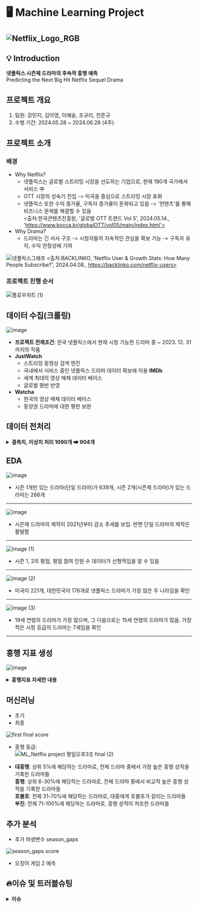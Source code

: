 # 🖥 Machine Learning Project
![Netflix_Logo_RGB](https://github.com/ML-project-3/ML_project/assets/80812507/46328e49-769a-4623-a16a-0288e7a1ba3c)
---
## 💡 Introduction
**넷플릭스 시즌제 드라마의 후속작 흥행 예측**  
Predicting the Next Big Hit Netflix Sequel Drama

## 프로젝트 개요
1. 팀원: 강민지, 김이영, 이예슬, 조규리, 천준규
2. 수행 기간: 2024.05.28 \~ 2024.06.28 (4주)

## 프로젝트 소개
### 배경
- Why Netflix?
    - 넷플릭스는 글로벌 스트리밍 시장을 선도하는 기업으로, 현재 190개 국가에서 서비스 中
    - OTT 시장의 성숙기 진입 -> 미국을 중심으로 스트리밍 시장 포화
    - 넷플릭스 또한 수익 증가율, 구독자 증가율이 둔화되고 있음
    -> '컨텐츠'를 통해 비즈니스 문제를 해결할 수 있음  
  <출처:한국콘텐츠진흥원, '글로벌 OTT 트렌드 Vol 5', 2024.05.14., 'https://www.kocca.kr/globalOTT/vol05/main/index.html'>
- Why Drama?
    - 드라마는 긴 서사 구조 -> 시청자들의 지속적인 관심을 확보 가능
    -> 구독자 유지, 수익 안정성에 기여

![넷플릭스그래프](https://github.com/ML-project-3/ML_project/assets/80812507/654ac587-59f8-43cb-b5c8-c90ea909fa97)
<출처:BACKLINKO, 'Netflix User & Growth Stats: How Many People Subscribe?', 2024.04.08., https://backlinko.com/netflix-users>


### 프로젝트 진행 순서
![플로우차트 (1)](https://github.com/ML-project-3/ML_project/assets/155655348/007df57f-8f62-4b23-9fed-230d74c56556)

## 데이터 수집(크롤링)
![image](https://github.com/ML-project-3/ML_project/assets/155655348/a09a657a-5c8d-4092-983c-840a23e3da8f)

- **프로젝트 전제조건**: 한국 넷플릭스에서 현재 시청 가능한 드라마 중 ~ 2023. 12. 31까지의 작품
- **JustWatch**
    - 스트리밍 동영상 검색 엔진
    - 국내에서 서비스 중인 넷플릭스 드라마 데이터 확보에 이용
   **IMDb**
   - 세계 최대의 영상 매체 데이터 베이스
   - 글로벌 평반 반영
- **Watcha**
  - 한국의 영상 매체 데이터 베이스
  - 동양권 드라마에 대한 평판 보완

## 데이터 전처리
<details>
<summary><b> 결측치, 이상치 처리 1090개 ➡ 904개 </b></summary>
  
> **결측치** :  
> < IMDb >
> 1. 연령 등급 보완: 넷플릭스 공식 자료를 참고하여 연령 등급 결측치 보완
> 2. 에피소드 별 평점 결측치 삭제: 드라마 시즌 1, 2의 에피소드 별 평점에 하나라도 결측치가 있을 시 제외
> 3. 한국 방영과의 괴리 해소: 외국에서는 방영했으나 한국에서 서비스하지 않은 경우 그 시즌만 삭제
> 4. 외전 삭제: 정식 시즌이 아니므로 제외
> ---
> < Watcha >
> 1. 평점 통합: 하나의 시즌을 파트 1, 파트 2로 구분한 경우 평균으로 처리
> 2. 결측치 보완 및 삭제:드라마 평점이 존재하지 않는 경우 제작 국가 별 중앙값으로 처리
>
> **이상치** :  
> 드라마 간 평점과 인기의 불균형은 존재하지만 어떤 것이 이상치이고, 이상치가 아닌지 구분할 수 없음
> -> 대중의 의견을 존중하기 위해 이상치 제거는 하지 않음


  
</details>

## EDA
![image](https://github.com/ML-project-3/ML_project/assets/80812507/812a1b3d-1fcb-4b79-9938-a149091b2cb2)
- 시즌 1개만 있는 드라마(단일 드라마)가 639개, 시즌 2개(시즌제 드라마)가 있는 드라마는 266개
---

![image](https://github.com/ML-project-3/ML_project/assets/155655348/abd01e5d-c250-4e8a-941b-68ad61d565a7)
- 시즌제 드라마의 제작이 2021년부터 감소 추세를 보임. 반면 단일 드라마의 제작은 활발함  
---

![image (1)](https://github.com/ML-project-3/ML_project/assets/80812507/a83d29c9-031c-45e3-a12a-3d0e39474b1e)
- 시즌 1, 2의 평점, 평점 참여 인원 수 데이터가 선형적임을 알 수 있음
---

![image (2)](https://github.com/ML-project-3/ML_project/assets/80812507/f0a3430a-6679-45f3-85c9-12503e4a9568)
- 미국이 221개, 대한민국이 176개로 넷플릭스 드라마가 가장 많은 두 나라임을 확인
---

![image (3)](https://github.com/ML-project-3/ML_project/assets/80812507/61bd19b4-e4e1-49e2-879b-9251f3277424)
- 19세 연령의 드라마가 가장 많으며, 그 다음으로는 15세 연령의 드라마가 많음. 가장 적은 시청 등급의 드라마는 7세임을 확인
---

## 흥행 지표 생성
![image](https://github.com/ML-project-3/ML_project/assets/155655348/d1fdd8e0-d8b5-42a8-93dd-4933835cdd78)
<details>
<summary><b> 흥행지표 자세한 내용</b></summary>
  
> **가중치_참고** : 
>
> **계산식** :![흥행 지표](https://github.com/ML-project-3/ML_project/assets/155655348/71127273-f307-4ac5-84ce-5fec6a5a900d)
  
</details>

## 머신러닝
- 초기
- 최종

![first   final score](https://github.com/ML-project-3/ML_project/assets/168641346/8172b78a-be47-4896-bfe8-5638b2fc6a06)


- 흥행 등급:  
    ![ML_Netflix project 평일오후3조 final (2)](https://github.com/ML-project-3/ML_project/assets/80812507/6d012b4f-b122-4f08-a19a-8cb5e12c4022)
    
- **대흥행**: 상위 5%에 해당하는 드라마로, 전체 드라마 중에서 가장 높은 흥행 성적을 기록한 드라마들  
  **흥행**: 상위 6-30%에 해당하는 드라마로, 전체 드라마 중에서 비교적 높은 흥행 성적을 기록한 드라마들  
  **호불호**: 전체 31-70%에 해당하는 드라마로, 대중에게 호불호가 갈리는 드라마들  
  **부진**: 전체 71-100%에 해당하는 드라마로, 흥행 성적이 저조한 드라마들  


## 추가 분석
- 추가 파생변수 season_gaps

![season_gaps score](https://github.com/ML-project-3/ML_project/assets/168641346/ea5eaee2-341d-479d-bbc1-424e8db2e667)


- 오징어 게임 2 예측

  
## 🔥이슈 및 트러블슈팅

<details>
<summary><b> 이슈</b></summary>
  
> **문제1** : 시계열 데이터를 이용한 분석을 수행하였으나, 시계열 데이터를 사용할 경우 시즌1의 흥행 점수를 예측할 수 없는 문제 발생
>
> **해결1** : 시계열 데이터를 시즌2의 흥행 예측에만 사용하기로 결정하였음. 사이드 프로젝트로 시계열 데이터를 포함하여 새로운 흥행 지표를 생성한 후, 이를 기반으로 머신러닝 모델을 재훈련하여 새로운 흥행 예측을 수행함
> **문제2** : 구글 api를 통한 크롤링 시 검색이 500회로 제한되는 문제
>
> **해결2** : 셀레니움을 이용해 구글에 직접 검색하는 방식으로 변경. 빠르고 잦은 검색 시 일어나는 reCAPTCHA를 회피하기 위해 랜덤으로 sleep을 실행
  
</details>
